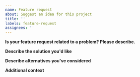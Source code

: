 ```yaml
---
name: Feature request
about: Suggest an idea for this project
title: ''
labels: feature-request
assignees: ''
---
```


**Is your feature request related to a problem? Please describe.**

<!-- A clear and concise description of what the problem is. Ex. I'm always frustrated when [...] -->

**Describe the solution you'd like**

<!-- A clear and concise description of what you want to happen. -->

**Describe alternatives you've considered**

<!-- A clear and concise description of any alternative solutions or features you've considered. -->

**Additional context**

<!-- Add any other context or screenshots about the feature request here. -->